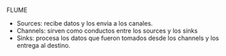 FLUME
* Sources: recibe datos y los envia a los canales.
* Channels: sirven como conductos entre los sources y los sinks
* Sinks: procesa los datos que fueron tomados desde los channels y los entrega al destino.
